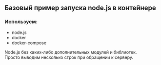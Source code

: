 ## Базовый пример запуска node.js в контейнере

### Используем:
- node.js
- docker
- docker-compose

Node.js без каких-либо дополнительных модулей и библиотек. \
Просто выводим несколько строк при обращении к серверу.